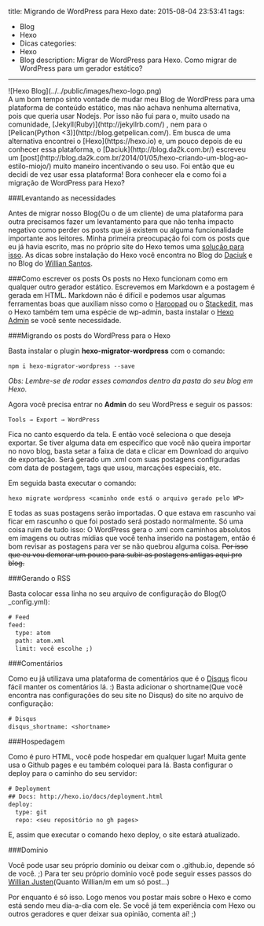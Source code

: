 title: Migrando de WordPress para Hexo
date: 2015-08-04 23:53:41
tags:
  - Blog
  - Hexo
  - Dicas
categories:
  - Hexo
  - Blog
description: Migrar de WordPress para Hexo. Como migrar de WordPress para um gerador estático?
---
<div class="shared-img">
![Hexo Blog](../../public/images/hexo-logo.png)
</div>A um bom tempo sinto vontade de mudar meu Blog de WordPress para uma plataforma de  conteúdo estático, mas não achava nenhuma alternativa, pois que queria usar Nodejs. Por isso não fui para o, muito usado na comunidade, [Jekyll(Ruby)](http://jekyllrb.com/) , nem para o [Pelican(Python <3)](http://blog.getpelican.com/).<!--more-->
Em busca de uma alternativa encontrei o [Hexo](https://hexo.io) e, um pouco depois de eu conhecer essa plataforma, o [Daciuk](http://blog.da2k.com.br/) escreveu um [post](http://blog.da2k.com.br/2014/01/05/hexo-criando-um-blog-ao-estilo-miojo/) muito maneiro incentivando o seu uso. Foi então que eu decidi de vez usar essa plataforma!
Bora conhecer ela e como foi a migração de WordPress para Hexo?

###Levantando as necessidades

Antes de migrar nosso Blog(Ou o de um cliente) de uma plataforma para outra precisamos fazer um levantamento para que não tenha impacto negativo como perder os posts que já existem ou alguma funcionalidade importante aos leitores.
Minha primeira preocupação foi com os posts que eu já havia escrito, mas no próprio site do Hexo temos uma [solução para isso](https://hexo.io/docs/migration.html).
As dicas sobre instalação do Hexo você encontra no Blog do [Daciuk](http://blog.da2k.com.br/2014/01/05/hexo-criando-um-blog-ao-estilo-miojo/) e no Blog do [Willian Santos](http://dwoond.github.io/Criando-seu-site-com-Hexo/).

###Como escrever os posts
Os posts no Hexo funcionam como em qualquer outro gerador estático. Escrevemos em Markdown e a postagem é gerada em HTML.
Markdown não é difícil e podemos usar algumas ferramentas boas que auxiliam nisso como o [Haroopad](http://pad.haroopress.com/) ou o [Stackedit](https://stackedit.io/editor#), mas o Hexo também tem uma espécie de wp-admin, basta instalar o [Hexo Admin](https://github.com/jaredly/hexo-admin) se você sente necessidade.

###Migrando os posts do WordPress para o Hexo

Basta instalar o plugin **hexo-migrator-wordpress** com o comando:

```
npm i hexo-migrator-wordpress --save
```

*Obs: Lembre-se de rodar esses comandos dentro da pasta do seu blog em Hexo.*

Agora você precisa entrar no **Admin** do seu WordPress e seguir os passos:

```
Tools → Export → WordPress
```

Fica no canto esquerdo da tela.
E então você seleciona o que deseja exportar. Se tiver alguma data em específico que você não queira importar no novo blog, basta setar a faixa de data e clicar em Download do arquivo de exportação. Será gerado um .xml com suas postagens configuradas com data de postagem, tags que usou, marcações especiais, etc.

Em seguida basta executar o comando:

```
hexo migrate wordpress <caminho onde está o arquivo gerado pelo WP>
```

E todas as suas postagens serão importadas. O que estava em rascunho vai ficar em rascunho o que foi postado será postado normalmente.
Só uma coisa ruim de tudo isso: O WordPress gera o .xml com caminhos absolutos em imagens ou outras mídias que você tenha inserido na postagem, então é bom revisar as postagens para ver se não quebrou alguma coisa. ~~Por isso que eu vou demorar um pouco para subir as postagens antigas aqui pro blog.~~

###Gerando o RSS

Basta colocar essa linha no seu arquivo de configuração do Blog(O _config.yml):

```
# Feed
feed:
  type: atom
  path: atom.xml
  limit: você escolhe ;)
```

###Comentários

Como eu já utilizava uma plataforma de comentários que é o [Disqus](https://disqus.com/) ficou fácil manter os comentários lá. :)
Basta adicionar o shortname(Que você encontra nas configurações do seu site no Disqus) do site no arquivo de configuração:

```
# Disqus
disqus_shortname: <shortname>
```

###Hospedagem

Como é puro HTML, você pode hospedar em qualquer lugar! Muita gente usa o Github pages e eu também coloquei para lá.
Basta configurar o deploy para o caminho do seu servidor:

```
# Deployment
## Docs: http://hexo.io/docs/deployment.html
deploy:
  type: git
  repo: <seu repositório no gh pages>
```

E, assim que executar o comando hexo deploy, o site estará atualizado.

###Domínio

Você pode usar seu próprio domínio ou deixar com o .github.io, depende só de você. ;)
Para ter seu próprio domínio você pode seguir esses passos do [Willian Justen](http://willianjusten.com.br/dominio-proprio-no-github-pages/)(Quanto Willian/m em um só post...)

Por enquanto é só isso. Logo menos vou postar mais sobre o Hexo e como está sendo meu dia-a-dia com ele. Se você já tem experiência com Hexo ou outros geradores e quer deixar sua opinião, comenta aí! ;)
